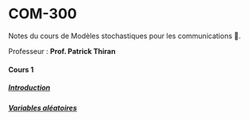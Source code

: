# COM-300

Notes du cours de Modèles stochastiques pour les communications 🎲.

Professeur : **Prof. Patrick Thiran**

#### Cours 1

##### [Introduction](./01.1.Introduction.md)

##### [Variables aléatoires](./01.2.Variables_aléatoires.md)
